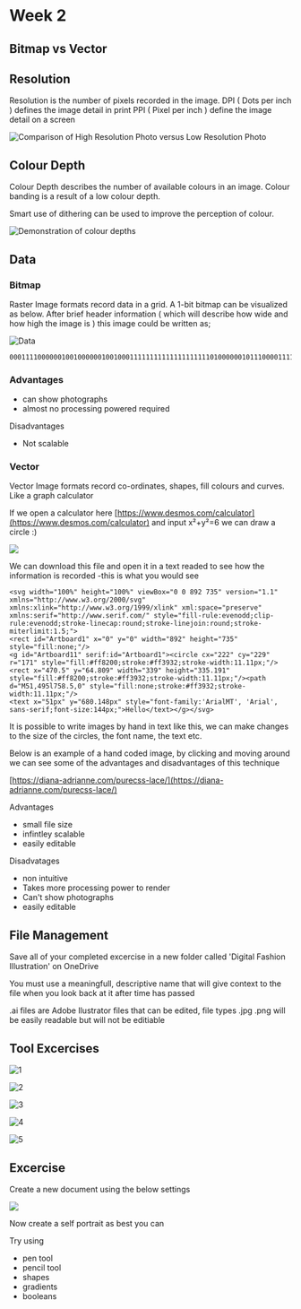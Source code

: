 # Week 2

## Bitmap vs Vector

## Resolution

Resolution is the number of pixels recorded in the image.  DPI \( Dots per inch \) defines the image detail in print PPI \( Pixel per inch \) define the image detail on a screen

![Comparison of High Resolution Photo versus Low Resolution Photo](https://ccideas.com/wp-content/uploads/2012/02/hi-low-res.jpg)

## Colour Depth

Colour Depth describes the number of available colours in an image. Colour banding is a result of a low colour depth.

Smart use of dithering can be used to improve the perception of colour.

![Demonstration of colour depths](https://upload.wikimedia.org/wikipedia/commons/9/9a/Colour_banding_example01.png)

## Data

### **Bitmap**

Raster Image formats record data in a grid. A 1-bit bitmap can be visualized as below.  After brief header information \( which will describe how wide and how high the image is \) this image could be written as;

![Data](https://qph.fs.quoracdn.net/main-qimg-94acd4eb2a7cb44c6b4b49eb7fab60f2)

```text
0001111000000100100000010010001111111111111111111101000000101110000111101000010110100001011010000101
```

### **Advantages**

* can show photographs
* almost no processing powered required

Disadvantages

* Not scalable

### **Vector** 

Vector Image formats record co-ordinates, shapes, fill colours and curves. Like a graph calculator

If we open a calculator here [https://www.desmos.com/calculator](https://www.desmos.com/calculator) and input x²+y²=6 we can draw a circle :\)

![](../../../.gitbook/assets/code-vector-copy.svg)

We can download this file and open it in a text readed to see how the information is recorded -this is what you would see

```text
<svg width="100%" height="100%" viewBox="0 0 892 735" version="1.1" xmlns="http://www.w3.org/2000/svg" xmlns:xlink="http://www.w3.org/1999/xlink" xml:space="preserve" xmlns:serif="http://www.serif.com/" style="fill-rule:evenodd;clip-rule:evenodd;stroke-linecap:round;stroke-linejoin:round;stroke-miterlimit:1.5;">
<rect id="Artboard1" x="0" y="0" width="892" height="735" style="fill:none;"/>
<g id="Artboard11" serif:id="Artboard1"><circle cx="222" cy="229" r="171" style="fill:#ff8200;stroke:#ff3932;stroke-width:11.11px;"/>
<rect x="470.5" y="64.809" width="339" height="335.191" style="fill:#ff8200;stroke:#ff3932;stroke-width:11.11px;"/><path d="M51,495l758.5,0" style="fill:none;stroke:#ff3932;stroke-width:11.11px;"/>
<text x="51px" y="680.148px" style="font-family:'ArialMT', 'Arial', sans-serif;font-size:144px;">Hello</text></g></svg>
```

It is possible to write images by hand in text like this, we can make changes to the size of the circles, the font name, the text etc.

Below is an example of a hand coded image, by clicking and moving around we can see some of the advantages and disadvantages of this technique

[https://diana-adrianne.com/purecss-lace/](https://diana-adrianne.com/purecss-lace/)

Advantages

* small file size
* infintley scalable
* easily editable

Disadvatages

* non intuitive
* Takes more processing power to render
* Can't show photographs
* easily editable

## File Management

Save all of your completed excercise in a new folder called 'Digital Fashion Illustration' on OneDrive

You must use a meaningfull, descriptive name that will give context to the file when you look back at it after time has passed

.ai files are Adobe Ilustrator files that can be edited, file types .jpg .png will be easily readable but will not be editiable

## Tool Excercises

![1](../../../.gitbook/assets/pen-tool_exercise7.png)

![2](../../../.gitbook/assets/pen-tool_exercise8.png)

![3](../../../.gitbook/assets/pen-tool_exercise9.png)

![4](../../../.gitbook/assets/pen-tool_exercise10.png)

![5](../../../.gitbook/assets/pen-tool_exercise11.png)

## Excercise

Create a new document using the below settings

![](../../../.gitbook/assets/image%20%2812%29.png)

Now create a self portrait as best you can

Try using

* pen tool
* pencil tool
* shapes
* gradients
* booleans

